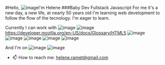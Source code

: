 #Hello, ![image](https://user-images.githubusercontent.com/116025786/237043531-1315b1d5-3bbf-40e8-8c84-254a22c713c3.png)I'm Helene
###Baby Dev Fullstack Javascript
For me it's a new day, a new life, at nearly 50 years old I'm learning web development to follow the flow of the tecnology.
I'm eager to learn.

Currently I can work with ![image](https://user-images.githubusercontent.com/116025786/237045372-cf372a71-cccf-4fef-8a98-d89823d5e39b.png) ![image](https://user-images.githubusercontent.com/116025786/237045411-4022a0ef-98dd-4cfa-81e5-241e5b07fd4c.png) https://developer.mozilla.org/en-US/docs/Glossary/HTML5 ![image](https://user-images.githubusercontent.com/116025786/237045863-8a17eca4-918d-40fe-8de3-f4517c50edfc.png)
 ![image](https://user-images.githubusercontent.com/116025786/237045501-c643acb4-aec3-4c9e-bcb4-ce03cb714a2b.png) ![image](https://user-images.githubusercontent.com/116025786/237045593-6dff52eb-c08b-4233-ae38-a47065d774f8.png) ![image](https://user-images.githubusercontent.com/116025786/237045933-9d6c82d8-80ab-415d-baf8-c34d6aa389a1.png) ![image](https://user-images.githubusercontent.com/116025786/237045982-faf47748-d577-4dd4-bd3e-867aa8376a2d.png) 

 And I'm on ![image](https://user-images.githubusercontent.com/116025786/237046389-b3b49ddc-59cf-4585-942d-d274ded48222.png) ![image](https://user-images.githubusercontent.com/116025786/237046565-52bae5a5-7238-4d14-a18d-c268b36685e0.png)








- 📫 How to reach me: helene.ramet@gmail.com

